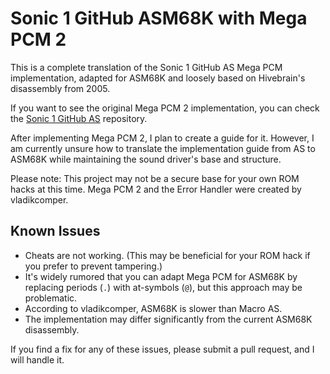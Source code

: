 # Sonic 1 GitHub ASM68K with Mega PCM 2
This is a complete translation of the Sonic 1 GitHub AS Mega PCM implementation, adapted for ASM68K and loosely based on Hivebrain's disassembly from 2005.

If you want to see the original Mega PCM 2 implementation, you can check the [Sonic 1 GitHub AS](https://github.com/vladikcomper/s1disasm-megapcm2) repository.

After implementing Mega PCM 2, I plan to create a guide for it. However, I am currently unsure how to translate the implementation guide from AS to ASM68K while maintaining the sound driver's base and structure.

Please note: This project may not be a secure base for your own ROM hacks at this time.
Mega PCM 2 and the Error Handler were created by vladikcomper.

## Known Issues
*	Cheats are not working. (This may be beneficial for your ROM hack if you prefer to prevent tampering.)
*	It's widely rumored that you can adapt Mega PCM for ASM68K by replacing periods (`.`) with at-symbols (`@`), but this approach may be problematic.
*	According to vladikcomper, ASM68K is slower than Macro AS.
*	The implementation may differ significantly from the current ASM68K disassembly.

If you find a fix for any of these issues, please submit a pull request, and I will handle it.
